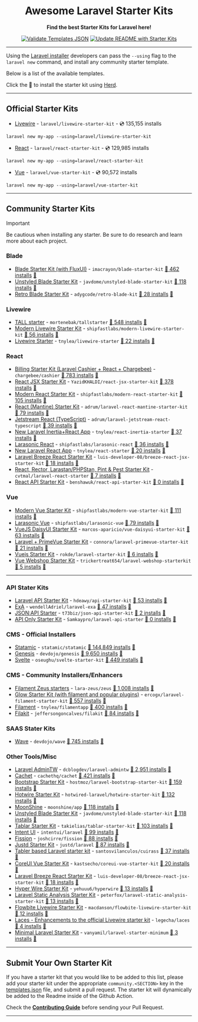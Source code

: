 <div align="center">
    <p>
        <h1>Awesome Laravel Starter Kits</h1>
        <strong>Find the best Starter Kits for Laravel here!</strong>
    </p>

[![Validate Templates JSON](https://github.com/deanhowe/awesome-laravel-starter-kits/actions/workflows/validate-templates.yml/badge.svg)](https://github.com/deanhowe/awesome-laravel-starter-kits/actions/workflows/validate-templates.yml)
[![Update README with Starter Kits](https://github.com/deanhowe/awesome-laravel-starter-kits/actions/workflows/update-readme.yml/badge.svg)](https://github.com/deanhowe/awesome-laravel-starter-kits/actions/workflows/update-readme.yml)

<!--<img src="./art/screenshot.png" alt="laravel new screenshot" width="100%" height="auto" />-->
</div>

---

Using the [Laravel installer](https://laravel.com/docs/installation#installing-php) developers can pass the `--using` flag to the `laravel new` command, and install any community starter template.

Below is a list of the available templates.

Click the :rocket: to install the starter kit using [Herd](https://herd.laravel.com).

---

## Official Starter Kits

- [Livewire](https://github.com/laravel/livewire-starter-kit) - `laravel/livewire-starter-kit` - 💿 135,155 installs 

```
laravel new my-app --using=laravel/livewire-starter-kit
```

- [React](https://github.com/laravel/react-starter-kit) - `laravel/react-starter-kit` - 💿 129,985 installs 

```
laravel new my-app --using=laravel/react-starter-kit
```

- [Vue](https://github.com/laravel/vue-starter-kit) - `laravel/vue-starter-kit` - 💿 90,572 installs 

```
laravel new my-app --using=laravel/vue-starter-kit
```

---

## Community Starter Kits

> [!IMPORTANT]
> Be cautious when installing any starter. Be sure to do research and learn more about each project.

### Blade
* [Blade Starter Kit (with FluxUI)](https://github.com/imacrayon/blade-starter-kit) - `imacrayon/blade-starter-kit` <a href="https://packagist.org/packages/imacrayon/blade-starter-kit">💾 462 installs</a> <a href="https://herd.laravel.com/new?starter-kit=imacrayon/blade-starter-kit" title="Install with Herd">🚀</a>
* [Unstyled Blade Starter Kit](https://github.com/javdome/unstyled-blade-starter-kit) - `javdome/unstyled-blade-starter-kit` <a href="https://packagist.org/packages/javdome/unstyled-blade-starter-kit">💾 118 installs</a> <a href="https://herd.laravel.com/new?starter-kit=javdome/unstyled-blade-starter-kit" title="Install with Herd">🚀</a>
* [Retro Blade Starter Kit](https://github.com/adygcode/retro-blade-kit) - `adygcode/retro-blade-kit` <a href="https://packagist.org/packages/adygcode/retro-blade-kit">💾 28 installs</a> <a href="https://herd.laravel.com/new?starter-kit=adygcode/retro-blade-kit" title="Install with Herd">🚀</a>

### Livewire
* [TALL starter](https://github.com/mortenebak/tallstarter) - `mortenebak/tallstarter` <a href="https://packagist.org/packages/mortenebak/tallstarter">💾 548 installs</a> <a href="https://herd.laravel.com/new?starter-kit=mortenebak/tallstarter" title="Install with Herd">🚀</a>
* [Modern Livewire Starter Kit](https://github.com/shipfastlabs/modern-livewire-starter-kit) - `shipfastlabs/modern-livewire-starter-kit` <a href="https://packagist.org/packages/shipfastlabs/modern-livewire-starter-kit">💾 56 installs</a> <a href="https://herd.laravel.com/new?starter-kit=shipfastlabs/modern-livewire-starter-kit" title="Install with Herd">🚀</a>
* [Livewire Starter](https://github.com/tnylea/livewire-starter) - `tnylea/livewire-starter` <a href="https://packagist.org/packages/tnylea/livewire-starter">💾 22 installs</a> <a href="https://herd.laravel.com/new?starter-kit=tnylea/livewire-starter" title="Install with Herd">🚀</a>

### React
* [Billing Starter Kit (Laravel Cashier + React + Chargebee)](https://github.com/chargebee/cashier-chargebee) - `chargebee/cashier` <a href="https://packagist.org/packages/chargebee/cashier">💾 783 installs</a> <a href="https://herd.laravel.com/new?starter-kit=chargebee/cashier" title="Install with Herd">🚀</a>
* [React JSX Starter Kit](https://github.com/YazidKHALDI/react-jsx-starter-kit) - `YazidKHALDI/react-jsx-starter-kit` <a href="https://packagist.org/packages/YazidKHALDI/react-jsx-starter-kit">💾 378 installs</a> <a href="https://herd.laravel.com/new?starter-kit=YazidKHALDI/react-jsx-starter-kit" title="Install with Herd">🚀</a>
* [Modern React Starter Kit](https://github.com/shipfastlabs/modern-react-starter-kit) - `shipfastlabs/modern-react-starter-kit` <a href="https://packagist.org/packages/shipfastlabs/modern-react-starter-kit">💾 105 installs</a> <a href="https://herd.laravel.com/new?starter-kit=shipfastlabs/modern-react-starter-kit" title="Install with Herd">🚀</a>
* [React (Mantine) Starter Kit](https://github.com/adrum/laravel-react-mantine-starter-kit) - `adrum/laravel-react-mantine-starter-kit` <a href="https://packagist.org/packages/adrum/laravel-react-mantine-starter-kit">💾 79 installs</a> <a href="https://herd.laravel.com/new?starter-kit=adrum/laravel-react-mantine-starter-kit" title="Install with Herd">🚀</a>
* [Jetstream React (TypeScript)](https://github.com/adrum/laravel-jetstream-react-typescript) - `adrum/laravel-jetstream-react-typescript` <a href="https://packagist.org/packages/adrum/laravel-jetstream-react-typescript">💾 39 installs</a> <a href="https://herd.laravel.com/new?starter-kit=adrum/laravel-jetstream-react-typescript" title="Install with Herd">🚀</a>
* [New Laravel Inertia+React App](https://github.com/tnylea/react-inertia-starter) - `tnylea/react-inertia-starter` <a href="https://packagist.org/packages/tnylea/react-inertia-starter">💾 37 installs</a> <a href="https://herd.laravel.com/new?starter-kit=tnylea/react-inertia-starter" title="Install with Herd">🚀</a>
* [Larasonic React](https://github.com/shipfastlabs/larasonic-react) - `shipfastlabs/larasonic-react` <a href="https://packagist.org/packages/shipfastlabs/larasonic-react">💾 36 installs</a> <a href="https://herd.laravel.com/new?starter-kit=shipfastlabs/larasonic-react" title="Install with Herd">🚀</a>
* [New Laravel React App](https://github.com/tnylea/react-starter) - `tnylea/react-starter` <a href="https://packagist.org/packages/tnylea/react-starter">💾 20 installs</a> <a href="https://herd.laravel.com/new?starter-kit=tnylea/react-starter" title="Install with Herd">🚀</a>
* [Laravel Breeze React Starter Kit](https://github.com/luis-developer-08/breeze-react-jsx-starter-kit) - `luis-developer-08/breeze-react-jsx-starter-kit` <a href="https://packagist.org/packages/luis-developer-08/breeze-react-jsx-starter-kit">💾 18 installs</a> <a href="https://herd.laravel.com/new?starter-kit=luis-developer-08/breeze-react-jsx-starter-kit" title="Install with Herd">🚀</a>
* [React, Rector, Larastan/PHPStan, Pint & Pest Starter Kit](https://github.com/cvtmal/laravel-react-starter) - `cvtmal/laravel-react-starter` <a href="https://packagist.org/packages/cvtmal/laravel-react-starter">💾 7 installs</a> <a href="https://herd.laravel.com/new?starter-kit=cvtmal/laravel-react-starter" title="Install with Herd">🚀</a>
* [React API Starter Kit](https://github.com/benshawuk/react-api-starter-kit) - `benshawuk/react-api-starter-kit` <a href="https://packagist.org/packages/benshawuk/react-api-starter-kit">💾 0 installs</a> <a href="https://herd.laravel.com/new?starter-kit=benshawuk/react-api-starter-kit" title="Install with Herd">🚀</a>

### Vue
* [Modern Vue Starter Kit](https://github.com/shipfastlabs/modern-vue-starter-kit) - `shipfastlabs/modern-vue-starter-kit` <a href="https://packagist.org/packages/shipfastlabs/modern-vue-starter-kit">💾 111 installs</a> <a href="https://herd.laravel.com/new?starter-kit=shipfastlabs/modern-vue-starter-kit" title="Install with Herd">🚀</a>
* [Larasonic Vue](https://github.com/shipfastlabs/larasonic-vue) - `shipfastlabs/larasonic-vue` <a href="https://packagist.org/packages/shipfastlabs/larasonic-vue">💾 79 installs</a> <a href="https://herd.laravel.com/new?starter-kit=shipfastlabs/larasonic-vue" title="Install with Herd">🚀</a>
* [VueJS DaisyUI Starter Kit](https://github.com/marcos-aparicio/vue-daisyui-starter-kit) - `marcos-aparicio/vue-daisyui-starter-kit` <a href="https://packagist.org/packages/marcos-aparicio/vue-daisyui-starter-kit">💾 63 installs</a> <a href="https://herd.laravel.com/new?starter-kit=marcos-aparicio/vue-daisyui-starter-kit" title="Install with Herd">🚀</a>
* [Laravel + PrimeVue Starter Kit](https://github.com/connorabbas/laravel-primevue-starter-kit) - `connora/laravel-primevue-starter-kit` <a href="https://packagist.org/packages/connora/laravel-primevue-starter-kit">💾 21 installs</a> <a href="https://herd.laravel.com/new?starter-kit=connora/laravel-primevue-starter-kit" title="Install with Herd">🚀</a>
* [Vuejs Starter Kit](https://github.com/rokde/laravel-starter-kit) - `rokde/laravel-starter-kit` <a href="https://packagist.org/packages/rokde/laravel-starter-kit">💾 6 installs</a> <a href="https://herd.laravel.com/new?starter-kit=rokde/laravel-starter-kit" title="Install with Herd">🚀</a>
* [Vue Webshop Starter Kit](https://github.com/trickertreat654/laravel-webshop-starterkit) - `trickertreat654/laravel-webshop-starterkit` <a href="https://packagist.org/packages/trickertreat654/laravel-webshop-starterkit">💾 5 installs</a> <a href="https://herd.laravel.com/new?starter-kit=trickertreat654/laravel-webshop-starterkit" title="Install with Herd">🚀</a>

---

### API Stater Kits
* [Laravel API Starter Kit](https://github.com/hdeawy/api-starter-kit) - `hdeawy/api-starter-kit` <a href="https://packagist.org/packages/hdeawy/api-starter-kit">💾 53 installs</a> <a href="https://herd.laravel.com/new?starter-kit=hdeawy/api-starter-kit" title="Install with Herd">🚀</a>
* [ExA](https://github.com/wendellAdriel/laravel-exa) - `wendellAdriel/laravel-exa` <a href="https://packagist.org/packages/wendellAdriel/laravel-exa">💾 47 installs</a> <a href="https://herd.laravel.com/new?starter-kit=wendellAdriel/laravel-exa" title="Install with Herd">🚀</a>
* [JSON:API Starter](https://github.com/t73biz/json-api-starter-kit) - `t73biz/json-api-starter-kit` <a href="https://packagist.org/packages/t73biz/json-api-starter-kit">💾 2 installs</a> <a href="https://herd.laravel.com/new?starter-kit=t73biz/json-api-starter-kit" title="Install with Herd">🚀</a>
* [API Only Starter Kit](https://github.com/Samkaypro/laravel-api-starter) - `Samkaypro/laravel-api-starter` <a href="https://packagist.org/packages/Samkaypro/laravel-api-starter">💾 0 installs</a> <a href="https://herd.laravel.com/new?starter-kit=Samkaypro/laravel-api-starter" title="Install with Herd">🚀</a>

### CMS - Official Installers
* [Statamic](https://github.com/statamic/statamic) - `statamic/statamic` <a href="https://packagist.org/packages/statamic/statamic">💾 144,849 installs</a> <a href="https://herd.laravel.com/new?starter-kit=statamic/statamic" title="Install with Herd">🚀</a>
* [Genesis](https://github.com/thedevdojo/genesis) - `devdojo/genesis` <a href="https://packagist.org/packages/devdojo/genesis">💾 9,650 installs</a> <a href="https://herd.laravel.com/new?starter-kit=devdojo/genesis" title="Install with Herd">🚀</a>
* [Svelte](https://github.com/oseughu/svelte-starter-kit) - `oseughu/svelte-starter-kit` <a href="https://packagist.org/packages/oseughu/svelte-starter-kit">💾 449 installs</a> <a href="https://herd.laravel.com/new?starter-kit=oseughu/svelte-starter-kit" title="Install with Herd">🚀</a>

### CMS - Community Installers/Enhancers
* [Filament Zeus starters](https://github.com/lara-zeus/zeus) - `lara-zeus/zeus` <a href="https://packagist.org/packages/lara-zeus/zeus">💾 1,008 installs</a> <a href="https://herd.laravel.com/new?starter-kit=lara-zeus/zeus" title="Install with Herd">🚀</a>
* [Glow Starter Kit (with filament and popular plugins)](https://github.com/ercogx/laravel-filament-starter-kit) - `ercogx/laravel-filament-starter-kit` <a href="https://packagist.org/packages/ercogx/laravel-filament-starter-kit">💾 557 installs</a> <a href="https://herd.laravel.com/new?starter-kit=ercogx/laravel-filament-starter-kit" title="Install with Herd">🚀</a>
* [Filament](https://github.com/tnylea/filamentapp) - `tnylea/filamentapp` <a href="https://packagist.org/packages/tnylea/filamentapp">💾 400 installs</a> <a href="https://herd.laravel.com/new?starter-kit=tnylea/filamentapp" title="Install with Herd">🚀</a>
* [Filakit](https://github.com/jeffersongoncalves/filakit) - `jeffersongoncalves/filakit` <a href="https://packagist.org/packages/jeffersongoncalves/filakit">💾 84 installs</a> <a href="https://herd.laravel.com/new?starter-kit=jeffersongoncalves/filakit" title="Install with Herd">🚀</a>

### SAAS Stater Kits
* [Wave](https://github.com/thedevdojo/wave) - `devdojo/wave` <a href="https://packagist.org/packages/devdojo/wave">💾 745 installs</a> <a href="https://herd.laravel.com/new?starter-kit=devdojo/wave" title="Install with Herd">🚀</a>

### Other Tools/Misc
* [Laravel AdminTW](https://github.com/dcblogdev/laravel-admintw) - `dcblogdev/laravel-admintw` <a href="https://packagist.org/packages/dcblogdev/laravel-admintw">💾 2,951 installs</a> <a href="https://herd.laravel.com/new?starter-kit=dcblogdev/laravel-admintw" title="Install with Herd">🚀</a>
* [Cachet](https://github.com/cachethq/cachet) - `cachethq/cachet` <a href="https://packagist.org/packages/cachethq/cachet">💾 421 installs</a> <a href="https://herd.laravel.com/new?starter-kit=cachethq/cachet" title="Install with Herd">🚀</a>
* [Bootstrap Starter Kit](https://github.com/hostmoz/laravel-bootstrap-starter-kit) - `hostmoz/laravel-bootstrap-starter-kit` <a href="https://packagist.org/packages/hostmoz/laravel-bootstrap-starter-kit">💾 159 installs</a> <a href="https://herd.laravel.com/new?starter-kit=hostmoz/laravel-bootstrap-starter-kit" title="Install with Herd">🚀</a>
* [Hotwire Starter Kit](https://github.com/hotwired-laravel/hotwire-starter-kit) - `hotwired-laravel/hotwire-starter-kit` <a href="https://packagist.org/packages/hotwired-laravel/hotwire-starter-kit">💾 132 installs</a> <a href="https://herd.laravel.com/new?starter-kit=hotwired-laravel/hotwire-starter-kit" title="Install with Herd">🚀</a>
* [MoonShine](https://github.com/moonshine-software/app) - `moonshine/app` <a href="https://packagist.org/packages/moonshine/app">💾 118 installs</a> <a href="https://herd.laravel.com/new?starter-kit=moonshine/app" title="Install with Herd">🚀</a>
* [Unstyled Blade Starter Kit](https://github.com/javdome/unstyled-blade-starter-kit) - `javdome/unstyled-blade-starter-kit` <a href="https://packagist.org/packages/javdome/unstyled-blade-starter-kit">💾 118 installs</a> <a href="https://herd.laravel.com/new?starter-kit=javdome/unstyled-blade-starter-kit" title="Install with Herd">🚀</a>
* [Tablar Starter Kit](https://github.com/takielias/tablar-starter-kit) - `takielias/tablar-starter-kit` <a href="https://packagist.org/packages/takielias/tablar-starter-kit">💾 103 installs</a> <a href="https://herd.laravel.com/new?starter-kit=takielias/tablar-starter-kit" title="Install with Herd">🚀</a>
* [Intent UI](https://github.com/justdlabs/laravel) - `intentui/laravel` <a href="https://packagist.org/packages/intentui/laravel">💾 99 installs</a> <a href="https://herd.laravel.com/new?starter-kit=intentui/laravel" title="Install with Herd">🚀</a>
* [Fission](https://github.com/joshcirre/fission) - `joshcirre/fission` <a href="https://packagist.org/packages/joshcirre/fission">💾 88 installs</a> <a href="https://herd.laravel.com/new?starter-kit=joshcirre/fission" title="Install with Herd">🚀</a>
* [Justd Starter Kit](https://github.com/justdlabs/laravel) - `justd/laravel` <a href="https://packagist.org/packages/justd/laravel">💾 87 installs</a> <a href="https://herd.laravel.com/new?starter-kit=justd/laravel" title="Install with Herd">🚀</a>
* [Tabler based Laravel starter kit](https://github.com/santosvilanculos/cuirass) - `santosvilanculos/cuirass` <a href="https://packagist.org/packages/santosvilanculos/cuirass">💾 37 installs</a> <a href="https://herd.laravel.com/new?starter-kit=santosvilanculos/cuirass" title="Install with Herd">🚀</a>
* [CoreUI Vue Starter Kit](https://github.com/kastsecho/coreui-vue-starter-kit) - `kastsecho/coreui-vue-starter-kit` <a href="https://packagist.org/packages/kastsecho/coreui-vue-starter-kit">💾 20 installs</a> <a href="https://herd.laravel.com/new?starter-kit=kastsecho/coreui-vue-starter-kit" title="Install with Herd">🚀</a>
* [Laravel Breeze React Starter Kit](https://github.com/luis-developer-08/breeze-react-jsx-starter-kit) - `luis-developer-08/breeze-react-jsx-starter-kit` <a href="https://packagist.org/packages/luis-developer-08/breeze-react-jsx-starter-kit">💾 18 installs</a> <a href="https://herd.laravel.com/new?starter-kit=luis-developer-08/breeze-react-jsx-starter-kit" title="Install with Herd">🚀</a>
* [Hyper Wire Starter Kit](https://github.com/yehuuu6/hyperwire) - `yehuuu6/hyperwire` <a href="https://packagist.org/packages/yehuuu6/hyperwire">💾 13 installs</a> <a href="https://herd.laravel.com/new?starter-kit=yehuuu6/hyperwire" title="Install with Herd">🚀</a>
* [Laravel Static Analysis Starter Kit](https://github.com/peterfox/laravel-static-analysis-starter-kit) - `peterfox/laravel-static-analysis-starter-kit` <a href="https://packagist.org/packages/peterfox/laravel-static-analysis-starter-kit">💾 13 installs</a> <a href="https://herd.laravel.com/new?starter-kit=peterfox/laravel-static-analysis-starter-kit" title="Install with Herd">🚀</a>
* [Flowbite Livewire Starter Kit](https://github.com/macdanson/flowbite-livewire-starter-kit) - `macdanson/flowbite-livewire-starter-kit` <a href="https://packagist.org/packages/macdanson/flowbite-livewire-starter-kit">💾 12 installs</a> <a href="https://herd.laravel.com/new?starter-kit=macdanson/flowbite-livewire-starter-kit" title="Install with Herd">🚀</a>
* [Laces - Enhancements to the official Livewire starter kit](https://github.com/legecha/laces) - `legecha/laces` <a href="https://packagist.org/packages/legecha/laces">💾 4 installs</a> <a href="https://herd.laravel.com/new?starter-kit=legecha/laces" title="Install with Herd">🚀</a>
* [Minimal Laravel Starter Kit](https://github.com/vanyamil/laravel-starter-minimum) - `vanyamil/laravel-starter-minimum` <a href="https://packagist.org/packages/vanyamil/laravel-starter-minimum">💾 3 installs</a> <a href="https://herd.laravel.com/new?starter-kit=vanyamil/laravel-starter-minimum" title="Install with Herd">🚀</a>

---

## Submit Your Own Starter Kit

If you have a starter kit that you would like to be added to this list, please add your starter kit under the appropriate `community.<SECTION>` key in the [templates.json](templates.json) file, and submit a pull request.
The starter kit will dynamically be added to the Readme inside of the Github Action.

Check the **[Contributing Guide](CONTRIBUTING.md)** before sending your Pull Request.

---
